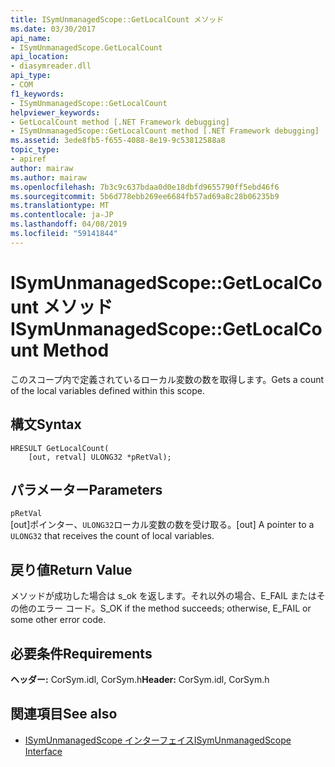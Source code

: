 ```yaml
---
title: ISymUnmanagedScope::GetLocalCount メソッド
ms.date: 03/30/2017
api_name:
- ISymUnmanagedScope.GetLocalCount
api_location:
- diasymreader.dll
api_type:
- COM
f1_keywords:
- ISymUnmanagedScope::GetLocalCount
helpviewer_keywords:
- GetLocalCount method [.NET Framework debugging]
- ISymUnmanagedScope::GetLocalCount method [.NET Framework debugging]
ms.assetid: 3ede8fb5-f655-4088-8e19-9c53812588a8
topic_type:
- apiref
author: mairaw
ms.author: mairaw
ms.openlocfilehash: 7b3c9c637bdaa0d0e18dbfd9655790ff5ebd46f6
ms.sourcegitcommit: 5b6d778ebb269ee6684fb57ad69a8c28b06235b9
ms.translationtype: MT
ms.contentlocale: ja-JP
ms.lasthandoff: 04/08/2019
ms.locfileid: "59141844"
---
```

# <a name="isymunmanagedscopegetlocalcount-method"></a><span data-ttu-id="db1f9-102">ISymUnmanagedScope::GetLocalCount メソッド</span><span class="sxs-lookup"><span data-stu-id="db1f9-102">ISymUnmanagedScope::GetLocalCount Method</span></span>
<span data-ttu-id="db1f9-103">このスコープ内で定義されているローカル変数の数を取得します。</span><span class="sxs-lookup"><span data-stu-id="db1f9-103">Gets a count of the local variables defined within this scope.</span></span>  
  
## <a name="syntax"></a><span data-ttu-id="db1f9-104">構文</span><span class="sxs-lookup"><span data-stu-id="db1f9-104">Syntax</span></span>  
  
```  
HRESULT GetLocalCount(  
    [out, retval] ULONG32 *pRetVal);  
```  
  
## <a name="parameters"></a><span data-ttu-id="db1f9-105">パラメーター</span><span class="sxs-lookup"><span data-stu-id="db1f9-105">Parameters</span></span>  
 `pRetVal`  
 <span data-ttu-id="db1f9-106">[out]ポインター、`ULONG32`ローカル変数の数を受け取る。</span><span class="sxs-lookup"><span data-stu-id="db1f9-106">[out] A pointer to a `ULONG32` that receives the count of local variables.</span></span>  
  
## <a name="return-value"></a><span data-ttu-id="db1f9-107">戻り値</span><span class="sxs-lookup"><span data-stu-id="db1f9-107">Return Value</span></span>  
 <span data-ttu-id="db1f9-108">メソッドが成功した場合は s_ok を返します。それ以外の場合、E_FAIL またはその他のエラー コード。</span><span class="sxs-lookup"><span data-stu-id="db1f9-108">S_OK if the method succeeds; otherwise, E_FAIL or some other error code.</span></span>  
  
## <a name="requirements"></a><span data-ttu-id="db1f9-109">必要条件</span><span class="sxs-lookup"><span data-stu-id="db1f9-109">Requirements</span></span>  
 <span data-ttu-id="db1f9-110">**ヘッダー:** CorSym.idl, CorSym.h</span><span class="sxs-lookup"><span data-stu-id="db1f9-110">**Header:** CorSym.idl, CorSym.h</span></span>  
  
## <a name="see-also"></a><span data-ttu-id="db1f9-111">関連項目</span><span class="sxs-lookup"><span data-stu-id="db1f9-111">See also</span></span>

- [<span data-ttu-id="db1f9-112">ISymUnmanagedScope インターフェイス</span><span class="sxs-lookup"><span data-stu-id="db1f9-112">ISymUnmanagedScope Interface</span></span>](../../../../docs/framework/unmanaged-api/diagnostics/isymunmanagedscope-interface.md)
